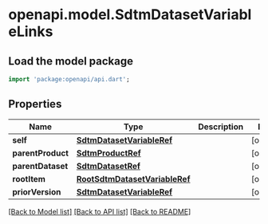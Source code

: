 # openapi.model.SdtmDatasetVariableLinks

## Load the model package
```dart
import 'package:openapi/api.dart';
```

## Properties
Name | Type | Description | Notes
------------ | ------------- | ------------- | -------------
**self** | [**SdtmDatasetVariableRef**](SdtmDatasetVariableRef.md) |  | [optional] 
**parentProduct** | [**SdtmProductRef**](SdtmProductRef.md) |  | [optional] 
**parentDataset** | [**SdtmDatasetRef**](SdtmDatasetRef.md) |  | [optional] 
**rootItem** | [**RootSdtmDatasetVariableRef**](RootSdtmDatasetVariableRef.md) |  | [optional] 
**priorVersion** | [**SdtmDatasetVariableRef**](SdtmDatasetVariableRef.md) |  | [optional] 

[[Back to Model list]](../README.md#documentation-for-models) [[Back to API list]](../README.md#documentation-for-api-endpoints) [[Back to README]](../README.md)


